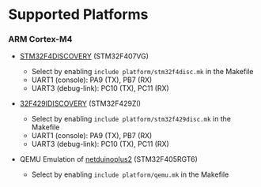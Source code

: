Supported Platforms
===================

### ARM Cortex-M4

* [STM32F4DISCOVERY](https://www.st.com/en/evaluation-tools/stm32f4discovery.html) (STM32F407VG)
  - Select by enabling `include platform/stm32f4disc.mk` in the Makefile
  - UART1 (console): PA9 (TX), PB7 (RX)
  - UART3 (debug-link): PC10 (TX), PC11 (RX)

* [32F429IDISCOVERY](https://www.st.com/en/evaluation-tools/32f429idiscovery.html) (STM32F429ZI)
  - Select by enabling `include platform/stm32f429disc.mk` in the Makefile
  - UART1 (console): PA9 (TX), PB7 (RX)
  - UART3 (debug-link): PC10 (TX), PC11 (RX)

* QEMU Emulation of [netduinoplus2](https://www.qemu.org/docs/master/system/arm/stm32.html) (STM32F405RGT6)
  - Select by enabling `include platform/qemu.mk` in the Makefile
